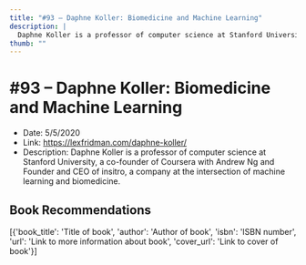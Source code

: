 ```yaml
---
title: "#93 – Daphne Koller: Biomedicine and Machine Learning"
description: |
  Daphne Koller is a professor of computer science at Stanford University, a co-founder of Coursera with Andrew Ng and Founder and CEO of insitro, a company at the intersection of machine learning and biomedicine."
thumb: ""
---
```


# #93 – Daphne Koller: Biomedicine and Machine Learning

  - Date: 5/5/2020
  - Link: https://lexfridman.com/daphne-koller/
  - Description: Daphne Koller is a professor of computer science at Stanford University, a co-founder of Coursera with Andrew Ng and Founder and CEO of insitro, a company at the intersection of machine learning and biomedicine.

## Book Recommendations

[{'book_title': 'Title of book', 'author': 'Author of book', 'isbn': 'ISBN number', 'url': 'Link to more information about book', 'cover_url': 'Link to cover of book'}]